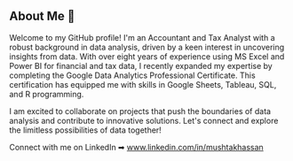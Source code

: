 ## About Me 👋

Welcome to my GitHub profile! I'm an Accountant and Tax Analyst with a robust background in data analysis, driven by a keen interest in uncovering insights from data. With over eight years of experience using MS Excel and Power BI for financial and tax data, I recently expanded my expertise by completing the Google Data Analytics Professional Certificate. This certification has equipped me with skills in Google Sheets, Tableau, SQL, and R programming.

I am excited to collaborate on projects that push the boundaries of data analysis and contribute to innovative solutions. Let's connect and explore the limitless possibilities of data together!


Connect with me on LinkedIn ➡︎ www.linkedin.com/in/mushtakhassan
